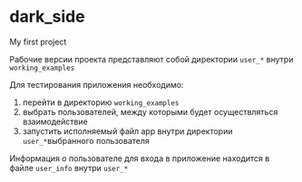 # dark_side
My first project

Рабочие версии проекта представляют собой директории `user_*` внутри `working_examples`

Для тестирования приложения необходимо:
 1) перейти в директорию `working_examples`
 2) выбрать пользователей, между которыми будет осуществляться взаимодействие
 3) запустить исполняемый файл app внутри директории `user_*`выбранного пользователя

Информация о пользователе для входа в приложение находится в файле `user_info` внутри `user_*`
